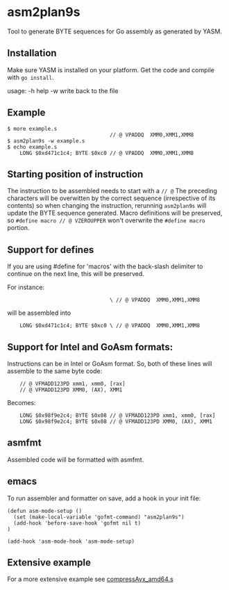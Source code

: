 
asm2plan9s
==========

Tool to generate BYTE sequences for Go assembly as generated by YASM.

Installation
------------

Make sure YASM is installed on your platform. Get the code and compile with `go install`.

usage:  -h help
	-w write back to the file

Example
-------

```
$ more example.s
                                 // @ VPADDQ  XMM0,XMM1,XMM8
$ asm2plan9s -w example.s
$ echo example.s
    LONG $0xd471c1c4; BYTE $0xc0 // @ VPADDQ  XMM0,XMM1,XMM8
```


Starting position of instruction
--------------------------------

The instruction to be assembled needs to start with a `// @` 
The preceding characters will be overwitten by the correct sequence (irrespective of its contents) so when changing the instruction, rerunning `asm2plan9s` will update the BYTE sequence generated.
Macro definitions will be preserved, so `#define macro // @ VZEROUPPER` won't overwrite the `#define macro ` portion.  

Support for defines
-------------------

If you are using #define for 'macros' with the back-slash delimiter to continue on the next line, this will be preserved.

For instance:
```
                                 \ // @ VPADDQ  XMM0,XMM1,XMM8
```

will be assembled into

```
    LONG $0xd471c1c4; BYTE $0xc0 \ // @ VPADDQ  XMM0,XMM1,XMM8
```

Support for Intel and GoAsm formats:
------

Instructions can be in Intel or GoAsm format.  So, both of these lines will assemble to the same byte code:

```
	// @ VFMADD123PD xmm1, xmm0, [rax]
	// @ VFMADD123PD XMM0, (AX), XMM1
```
Becomes:
```
	LONG $0x98f9e2c4; BYTE $0x08 // @ VFMADD123PD xmm1, xmm0, [rax]
	LONG $0x98f9e2c4; BYTE $0x08 // @ VFMADD123PD XMM0, (AX), XMM1
```

asmfmt
------

Assembled code will be formatted with asmfmt.  


emacs
------
To run assembler and formatter on save, add a hook in your init file:
```
(defun asm-mode-setup ()
  (set (make-local-variable 'gofmt-command) "asm2plan9s")
  (add-hook 'before-save-hook 'gofmt nil t)
)

(add-hook 'asm-mode-hook 'asm-mode-setup)
```

Extensive example
-----------------

For a more extensive example see [compressAvx_amd64.s](https://github.com/minio/blake2b-simd/blob/master/compressAvx_amd64.s)
